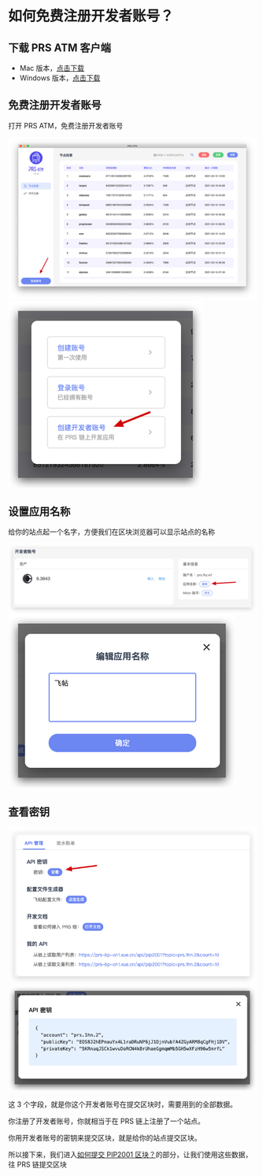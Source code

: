 # 如何免费注册开发者账号？

## 下载 PRS ATM 客户端

- Mac 版本，[点击下载](https://static-assets.xue.cn/prs-atm/PRS-ATM-1.0.20.dmg)
- Windows 版本，[点击下载](https://static-assets.xue.cn/prs-atm/PRS-ATM-1.0.20.exe)

## 免费注册开发者账号

打开 PRS ATM，免费注册开发者账号

![](./images/login-entry.png)
![](./images/signup-developer.png)

## 设置应用名称

给你的站点起一个名字，方便我们在区块浏览器可以显示站点的名称

![](./images/desc-1.png)
![](./images/desc-2.png)

## 查看密钥

![](./images/view-key.png)
![](./images/key.png)

这 3 个字段，就是你这个开发者账号在提交区块时，需要用到的全部数据。

你注册了开发者账号，你就相当于在 PRS 链上注册了一个站点。

你用开发者账号的密钥来提交区块，就是给你的站点提交区块。

所以接下来，我们进入[如何提交 PIP2001 区块？](/PIP2001/如何提交PIP2001区块？)的部分，让我们使用这些数据，往 PRS 链提交区块
